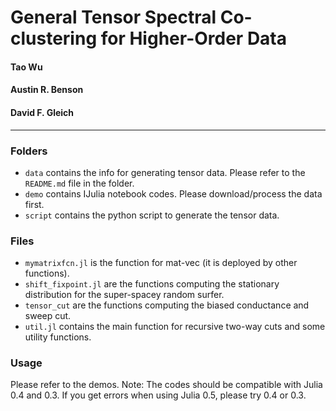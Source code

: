 # General Tensor Spectral Co-clustering for Higher-Order Data

#### Tao Wu
#### Austin R. Benson
#### David F. Gleich
------
### Folders
* `data` contains the info for generating tensor data. Please refer to the `README.md` file in the folder.
* `demo` contains IJulia notebook codes. Please download/process the data first.
* `script` contains the python script to generate the tensor data.

### Files
* `mymatrixfcn.jl` is the function for mat-vec (it is deployed by other functions).
* `shift_fixpoint.jl` are the functions computing the stationary distribution for the super-spacey random surfer.
* `tensor_cut` are the functions computing the biased conductance and sweep cut.
* `util.jl` contains the main function for recursive two-way cuts and some utility functions.

### Usage
Please refer to the demos.
Note: The codes should be compatible with Julia 0.4 and 0.3. If you get errors when using Julia 0.5, please try 0.4 or 0.3.

